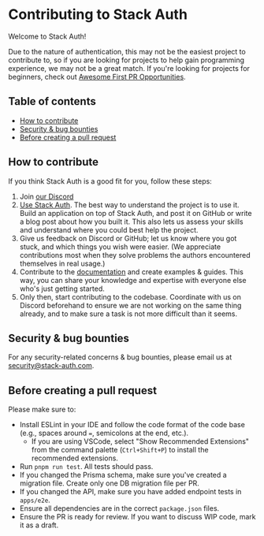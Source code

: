 # Contributing to Stack Auth

Welcome to Stack Auth!

Due to the nature of authentication, this may not be the easiest project to contribute to, so if you are looking for projects to help gain programming experience, we may not be a great match. If you're looking for projects for beginners, check out [Awesome First PR Opportunities](https://github.com/MunGell/awesome-for-beginners).

## Table of contents

<!-- START doctoc generated TOC please keep comment here to allow auto update -->
<!-- DON'T EDIT THIS SECTION, INSTEAD RE-RUN doctoc TO UPDATE -->

- [How to contribute](#how-to-contribute)
- [Security & bug bounties](#security--bug-bounties)
- [Before creating a pull request](#before-creating-a-pull-request)

<!-- END doctoc generated TOC please keep comment here to allow auto update -->


## How to contribute

If you think Stack Auth is a good fit for you, follow these steps:

1. Join [our Discord](https://discord.stack-auth.com)
2. [Use Stack Auth](https://docs.stack-auth.com/getting-started/setup). The best way to understand the project is to use it. Build an application on top of Stack Auth, and post it on GitHub or write a blog post about how you built it. This also lets us assess your skills and understand where you could best help the project.
3. Give us feedback on Discord or GitHub; let us know where you got stuck, and which things you wish were easier. (We appreciate contributions most when they solve problems the authors encountered themselves in real usage.)
4. Contribute to the [documentation](https://docs.stack-auth.com) and create examples & guides. This way, you can share your knowledge and expertise with everyone else who's just getting started.
5. Only then, start contributing to the codebase. Coordinate with us on Discord beforehand to ensure we are not working on the same thing already, and to make sure a task is not more difficult than it seems.


## Security & bug bounties

For any security-related concerns & bug bounties, please email us at [security@stack-auth.com](mailto:security@stack-auth.com).


## Before creating a pull request

Please make sure to:

- Install ESLint in your IDE and follow the code format of the code base (e.g., spaces around `=`, semicolons at the end, etc.).
  - If you are using VSCode, select "Show Recommended Extensions" from the command palette (`Ctrl+Shift+P`) to install the recommended extensions.
- Run `pnpm run test`. All tests should pass.
- If you changed the Prisma schema, make sure you've created a migration file. Create only one DB migration file per PR.
- If you changed the API, make sure you have added endpoint tests in `apps/e2e`.
- Ensure all dependencies are in the correct `package.json` files.
- Ensure the PR is ready for review. If you want to discuss WIP code, mark it as a draft.

